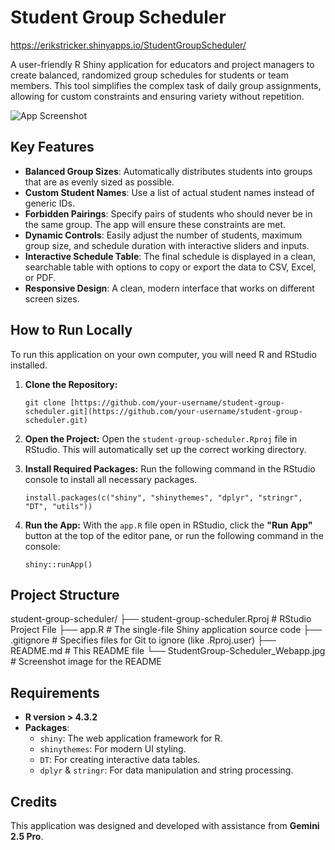 # Student Group Scheduler

https://erikstricker.shinyapps.io/StudentGroupScheduler/

A user-friendly R Shiny application for educators and project managers to create balanced, randomized group schedules for students or team members. This tool simplifies the complex task of daily group assignments, allowing for custom constraints and ensuring variety without repetition.

![App Screenshot](StudentGroup-Scheduler_Webapp.jpg)

## Key Features

* **Balanced Group Sizes**: Automatically distributes students into groups that are as evenly sized as possible.
* **Custom Student Names**: Use a list of actual student names instead of generic IDs.
* **Forbidden Pairings**: Specify pairs of students who should never be in the same group. The app will ensure these constraints are met.
* **Dynamic Controls**: Easily adjust the number of students, maximum group size, and schedule duration with interactive sliders and inputs.
* **Interactive Schedule Table**: The final schedule is displayed in a clean, searchable table with options to copy or export the data to CSV, Excel, or PDF.
* **Responsive Design**: A clean, modern interface that works on different screen sizes.

## How to Run Locally

To run this application on your own computer, you will need R and RStudio installed.

1.  **Clone the Repository:**
    ```
    git clone [https://github.com/your-username/student-group-scheduler.git](https://github.com/your-username/student-group-scheduler.git)
    ```
2.  **Open the Project:**
    Open the `student-group-scheduler.Rproj` file in RStudio. This will automatically set up the correct working directory.

3.  **Install Required Packages:**
    Run the following command in the RStudio console to install all necessary packages.
    ```
    install.packages(c("shiny", "shinythemes", "dplyr", "stringr", "DT", "utils"))
    ```
4.  **Run the App:**
    With the `app.R` file open in RStudio, click the **"Run App"** button at the top of the editor pane, or run the following command in the console:
    ```
    shiny::runApp()
    ```

## Project Structure
student-group-scheduler/
├── student-group-scheduler.Rproj   # RStudio Project File
├── app.R                           # The single-file Shiny application source code
├── .gitignore                      # Specifies files for Git to ignore (like .Rproj.user)
├── README.md                       # This README file
└── StudentGroup-Scheduler_Webapp.jpg # Screenshot image for the README

## Requirements

* **R version > 4.3.2**
* **Packages**:
    * `shiny`: The web application framework for R.
    * `shinythemes`: For modern UI styling.
    * `DT`: For creating interactive data tables.
    * `dplyr` & `stringr`: For data manipulation and string processing.

## Credits

This application was designed and developed with assistance from **Gemini 2.5 Pro**.